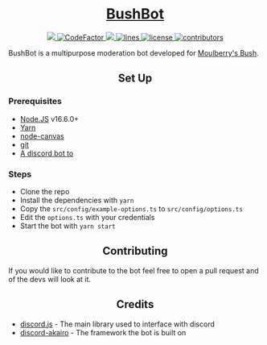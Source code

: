 <!-- markdownlint-disable-file MD010 MD033 MD041 -->

<a href="https://discord.com/api/oauth2/authorize?client_id=767478359348740148&permissions=2147483647&scope=bot%20applications.commands"><h1 align="center" > BushBot </h1></a>

<div align="center">
    <!-- lint -->
    <a href="https://github.com/NotEnoughUpdates/bush-bot-3.0/actions">
        <img src="https://img.shields.io/github/workflow/status/NotEnoughUpdates/bush-bot-3.0/lint/master?style=normal" target="_blank">
    </a>
    <!-- code factor -->
    <a href="https://www.codefactor.io/repository/github/notenoughupdates/bush-bot-3.0">
        <img src="https://www.codefactor.io/repository/github/notenoughupdates/bush-bot-3.0/badge" alt="CodeFactor" />
    </a>
    <!-- language -->
    <a href="https://github.com/NotEnoughUpdates/bush-bot-3.0/">
        <img src="https://img.shields.io/github/languages/top/NotEnoughUpdates/bush-bot-3.0?&color=informational&logo=GitHub">
    </a>
    <!-- lines -->
    <a href="https://github.com/NotEnoughUpdates/bush-bot-3.0/graphs/code-frequency" target="_blank">
        <img src="https://img.shields.io/tokei/lines/github/NotEnoughUpdates/bush-bot-3.0?label=lines&color=informational&logo=GitHub" alt="lines">
    </a>
    <!-- license -->
    <a href="https://github.com/NotEnoughUpdates/bush-bot-3.0/blob/master/LICENSE" target="_blank">
        <img src="https://img.shields.io/badge/license-CC--BY--NC--SA--4.0-informational?logo=GitHub" alt="license">
    </a>
    <!-- contributors -->
    <a href="https://github.com/NotEnoughUpdates/bush-bot-3.0/graphs/contributors" target="_blank">
        <img src="https://img.shields.io/github/contributors/NotEnoughUpdates/bush-bot-3.0?color=informational&logo=GitHub" alt="contributors">
    </a>
    <!-- TODO: guild count and invite -->
    <!-- <a href="https://discord.gg/moulberry" target="_blank">
        <img src="https://img.shields.io/discord/516977525906341928?label=discord&color=informational&logo=Discord&logoColor=FFFFFF" alt="discord">
    </a> -->
</div>

BushBot is a multipurpose moderation bot developed for <a href ="https://discord.gg/moulberry">Moulberry's Bush</a>.

<h2 align="center">Set Up</h2>

<h3>Prerequisites</h3>

- <a href="https://nodejs.org/en/">Node.JS</a> v16.6.0+
- <a href="https://yarnpkg.com/getting-started/install">Yarn</a>
- <a href="https://github.com/Automattic/node-canvas/wiki/Installation:-Windows">node-canvas</a>
- <a href="https://git-scm.com/">git</a>
- <a href="https://discord.com/developers/applications">A discord bot to </a>

<h3>Steps</h3>

- Clone the repo
- Install the dependencies with `yarn`
- Copy the `src/config/example-options.ts` to `src/config/options.ts`
- Edit the `options.ts` with your credentials
- Start the bot with `yarn start`

<h2 align="center">Contributing</h2>
If you would like to contribute to the bot feel free to open a pull request and of the devs will look at it.

<h2 align="center">Credits</h2>

- <a href="https://discord.js.org/">discord.js</a> - The main library used to interface with discord
- <a href="https://discord-akairo.github.io/">discord-akairo</a> - The framework the bot is built on
